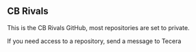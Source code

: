 ## CB Rivals

This is the CB Rivals GitHub, most repositories are set to private.

If you need access to a repository, send a message to Tecera
